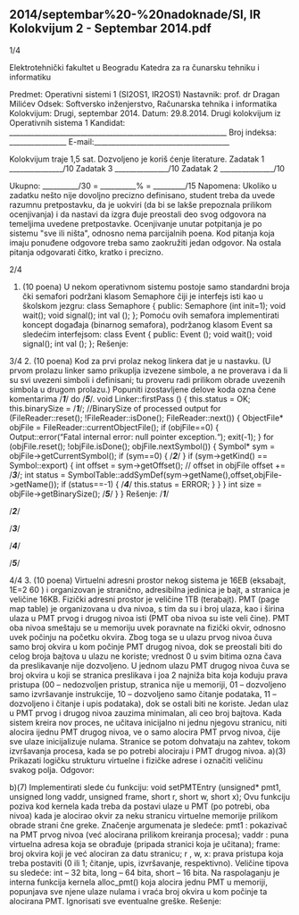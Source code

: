 2014/septembar%20-%20nadoknade/SI, IR Kolokvijum 2 - Septembar 2014.pdf
--------------------------------------------------------------------------------


1/4

Elektrotehnički fakultet u Beogradu
Katedra za ra
čunarsku tehniku i informatiku

Predmet: Operativni sistemi 1 (SI2OS1, IR2OS1)
Nastavnik:   prof. dr Dragan Milićev
Odsek: Softversko inženjerstvo, Računarska tehnika i informatika
Kolokvijum: Drugi, septembar 2014.
Datum: 29.8.2014.
Drugi kolokvijum iz Operativnih sistema 1
Kandidat:
     _____________________________________________________________
Broj indeksa: ________________ E-mail:______________________________________

Kolokvijum traje 1,5 sat. Dozvoljeno je koriš
ćenje literature.
Zadatak 1 _______________/10 Zadatak 3 _______________/10
Zadatak 2 _______________/10

Ukupno: __________/30 = __________% = _________/15
Napomena:    Ukoliko u zadatku nešto nije dovoljno precizno definisano,  student treba da
uvede razumnu pretpostavku, da je uokviri (da bi se lakše prepoznala prilikom ocenjivanja) i
da nastavi da izgra
đuje preostali deo svog odgovora na temeljima uvedene pretpostavke.
Ocenjivanje unutar potpitanja je po sistemu "sve ili ništa",  odnosno nema parcijalnih poena.
Kod pitanja koja imaju ponuđene odgovore treba samo zaokružiti jedan odgovor.  Na ostala
pitanja odgovarati čitko, kratko i precizno.


2/4
1. (10 poena)
U nekom operativnom sistemu postoje samo standardni broja
čki semafori podržani klasom
Semaphore čiji je interfejs isti kao u školskom jezgru:
class Semaphore {
public:
  Semaphore (int init=1);
  void wait();
  void signal();
  int val ();
};
Pomoću ovih semafora implementirati koncept događaja (binarnog semafora),  podržanog
klasom Event sa sledećim interfejsom:
class Event {
public:
  Event ();
  void wait();
  void signal();
  int val ();
};
Rešenje:

3/4
2. (10 poena)
Kod za prvi prolaz nekog linkera dat je u nastavku.  (U prvom prolazu linker samo prikuplja
izvezene simbole,  a ne proverava i da li su svi uvezeni simboli i definisani;  tu proveru radi
prilikom obrade uvezenih simbola u drugom prolazu.)  Popuniti izostavljene delove koda
ozna
čene komentarima /***1***/ do /***5***/.
void Linker::firstPass () {
  this.status = OK;
  this.binarySize = /***1***/; //BinarySize of processed output
  for (FileReader::reset(); !FileReader::isDone(); FileReader::next()) {
    ObjectFile* objFile = FileReader::currentObjectFile();
    if (objFile==0) {
      Output::error(“Fatal internal error: null pointer exception.“);
      exit(-1);
    }
    for (objFile.reset(); !objFile.isDone(); objFile.nextSymbol()) {
      Symbol* sym = objFile->getCurrentSymbol();
      if (sym==0) {
        /***2***/
      }
      if (sym->getKind() == Symbol::export) {
        int offset = sym->getOffset(); // offset in objFile
        offset += /***3***/;
        int status =
          SymbolTable::addSymDef(sym->getName(),offset,objFile->getName());
        if (status==-1) {
          /***4***/
          this.status = ERROR;
        }
      }
    }
    int size = objFile->getBinarySize();
    /***5***/
  }
}
Rešenje:
/***1***/

/***2***/

/***3***/

/***4***/

/***5***/

4/4
3. (10 poena)
Virtuelni adresni prostor nekog sistema je 16EB (eksabajt, 1E=2
60
) i organizovan je stranično,
adresibilna jedinica je bajt, a stranica je veličine 16KB. Fizički adresni prostor je veličine 1TB
(terabajt). PMT (page map table) je organizovana u dva nivoa, s tim da su i broj ulaza, kao i
širina ulaza u PMT prvog i drugog nivoa isti (PMT oba nivoa su iste veli
čine). PMT oba nivoa
smeštaju se u memoriju uvek poravnate na fizički okvir,  odnosno uvek počinju na početku
okvira. Zbog toga se u ulazu prvog nivoa čuva samo broj okvira u kom počinje PMT drugog
nivoa, dok se preostali biti do celog broja bajtova u ulazu ne koriste; vrednost 0 u svim bitima
ozna
čava da preslikavanje nije dozvoljeno.  U jednom ulazu PMT drugog nivoa čuva se broj
okvira u koji se stranica preslikava i joa 2 najniža bita koja koduju prava pristupa (00 –
nedozvoljen pristup,  stranica nije u memoriji,  01 –  dozvoljeno samo izvršavanje instrukcije,
10 –  dozvoljeno samo
čitanje podataka,  11 –  dozvoljeno i čitanje i upis podataka),  dok se
ostali biti ne koriste. Jedan ulaz u PMT prvog i drugog nivoa zauzima minimalan, ali ceo broj
bajtova.  Kada sistem kreira nov proces,  ne učitava inicijalno ni jednu njegovu stranicu,  niti
alocira ijednu PMT drugog nivoa,  ve
o samo alocira PMT prvog nivoa, čije sve ulaze
inicijalizuje nulama. Stranice se potom dohvataju na zahtev, tokom izvršavanja procesa, kada
se po potrebi alociraju i PMT drugog nivoa.
a)(3)    Prikazati logičku strukturu virtuelne i fizičke adrese i označiti veličinu svakog polja.
Odgovor:


b)(7)    Implementirati slede
ću funkciju:
void setPMTEntry (unsigned* pmt1, unsigned long vaddr, unsigned frame,
      short r, short w, short x);
Ovu funkciju poziva kod kernela kada treba da postavi ulaze u PMT (po potrebi, oba nivoa)
kada je alocirao okvir za neku stranicu virtuelne memorije prilikom obrade strani
čne greke.
Značenje argumenata je sledeće:
pmt1
: pokazivač na PMT prvog nivoa (već alocirana prilikom kreiranja procesa);
vaddr
: puna virtuelna adresa koja se obrađuje (pripada stranici koja je učitana);
frame: broj okvira koji je već alociran za datu stranicu;
r
, w, x: prava pristupa koja treba postaviti (0 ili 1; čitanje, upis, izvršavanje, respektivno).
Veličine tipova su sledeće: int – 32 bita, long – 64 bita, short – 16 bita.
Na raspolaganju je interna funkcija kernela
alloc_pmt()  koja alocira jednu PMT u
memoriji,  popunjava sve njene ulaze nulama i vraća broj okvira u kom počinje ta alocirana
PMT. Ignorisati sve eventualne greške.
Rešenje:




